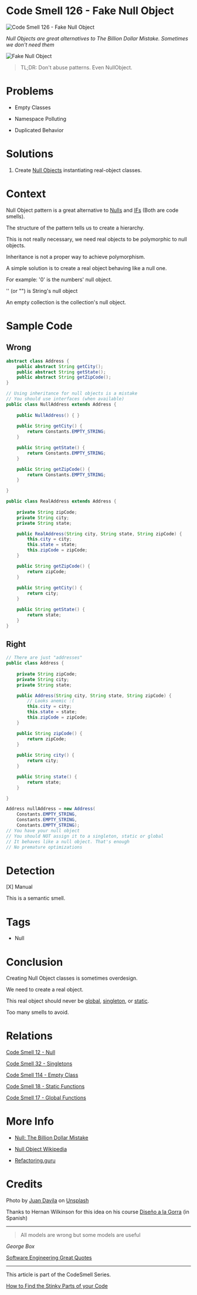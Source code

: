 # Code Smell 126 - Fake Null Object

![Code Smell 126 - Fake Null Object](Code%20Smell%20126%20-%20Fake%20Null%20Object.jpg)

*Null Objects are great alternatives to The Billion Dollar Mistake. Sometimes we don't need them*

![Fake Null Object](Code%20Smell%20126%20-%20Fake%20Null%20Object.jpg)

> TL;DR: Don't abuse patterns. Even NullObject.

# Problems

- Empty Classes

- Namespace Polluting

- Duplicated Behavior

# Solutions

1. Create [Null Objects](https://github.com/mcsee/Software-Design-Articles/tree/main/Articles/Theory/Null%20-%20The%20Billion%20Dollar%20Mistake/readme.md) instantiating real-object classes.

# Context

Null Object pattern is a great alternative to [Nulls](https://github.com/mcsee/Software-Design-Articles/tree/main/Articles/Code%20Smells/Code%20Smell%2012%20-%20Null/readme.md) and [IFs](https://github.com/mcsee/Software-Design-Articles/tree/main/Articles/Code%20Smells/Code%20Smell%2036%20-%20Switch%20case%20elseif%20else%20if%20statements/readme.md) (Both are code smells).

The structure of the pattern tells us to create a hierarchy.

This is not really necessary, we need real objects to be polymorphic to null objects.

Inheritance is not a proper way to achieve polymorphism.

A simple solution is to create a real object behaving like a null one.

For example: '0' is the numbers' null object.

'' (or "") is String's null object

An empty collection is the collection's null object.

# Sample Code

## Wrong

<!-- [Gist Url](https://gist.github.com/mcsee/36ff0b92d6365291ba000de230e3924e) -->

```java
abstract class Address {
	public abstract String getCity();
	public abstract String getState();
	public abstract String getZipCode();
}

// Using inheritance for null objects is a mistake
// You should use interfaces (when available)
public class NullAddress extends Address {
	
	public NullAddress() { }
	
	public String getCity() {
		return Constants.EMPTY_STRING;
	}

	public String getState() {
		return Constants.EMPTY_STRING;
	}

	public String getZipCode() {
		return Constants.EMPTY_STRING;
	}

}

public class RealAddress extends Address {
	
	private String zipCode;
	private String city;
	private String state;

	public RealAddress(String city, String state, String zipCode) {
		this.city = city;
		this.state = state;
		this.zipCode = zipCode;
	}

	public String getZipCode() {
		return zipCode;
	}
	
	public String getCity() {
		return city;
	}

	public String getState() {
		return state;
	}
}
```

## Right

<!-- [Gist Url](https://gist.github.com/mcsee/baa5c877b821b807ef9c691569a4174d) -->

```java
// There are just "addresses"
public class Address {
	
    private String zipCode;
    private String city;
    private String state;

    public Address(String city, String state, String zipCode) {
        // Looks anemic :(
        this.city = city;
        this.state = state;
        this.zipCode = zipCode;
    }

    public String zipCode() {
        return zipCode;
    }
	
    public String city() {
        return city;
    }

    public String state() {
        return state;
    }

}

Address nullAddress = new Address(
    Constants.EMPTY_STRING, 
    Constants.EMPTY_STRING, 
    Constants.EMPTY_STRING);
// You have your null object
// You should NOT assign it to a singleton, static or global
// It behaves like a null object. That's enough
// No premature optimizations
```

# Detection

[X] Manual

This is a semantic smell.

# Tags

- Null

# Conclusion

Creating Null Object classes is sometimes overdesign.

We need to create a real object.

This real object should never be [global](https://github.com/mcsee/Software-Design-Articles/tree/main/Articles/Code%20Smells/Code%20Smell%2017%20-%20Global%20Functions/readme.md), [singleton](https://github.com/mcsee/Software-Design-Articles/tree/main/Articles/Code%20Smells/Code%20Smell%2032%20-%20Singletons/readme.md), or [static](https://github.com/mcsee/Software-Design-Articles/tree/main/Articles/Code%20Smells/Code%20Smell%2018%20-%20Static%20Functions/readme.md).

Too many smells to avoid.

# Relations

[Code Smell 12 - Null](https://github.com/mcsee/Software-Design-Articles/tree/main/Articles/Code%20Smells/Code%20Smell%2012%20-%20Null/readme.md)

[Code Smell 32 - Singletons](https://github.com/mcsee/Software-Design-Articles/tree/main/Articles/Code%20Smells/Code%20Smell%2032%20-%20Singletons/readme.md)

[Code Smell 114 - Empty Class](https://github.com/mcsee/Software-Design-Articles/tree/main/Articles/Code%20Smells/Code%20Smell%20114%20-%20Empty%20Class/readme.md)

[Code Smell 18 - Static Functions](https://github.com/mcsee/Software-Design-Articles/tree/main/Articles/Code%20Smells/Code%20Smell%2018%20-%20Static%20Functions/readme.md)

[Code Smell 17 - Global Functions](https://github.com/mcsee/Software-Design-Articles/tree/main/Articles/Code%20Smells/Code%20Smell%2017%20-%20Global%20Functions/readme.md)

# More Info

- [Null: The Billion Dollar Mistake](https://github.com/mcsee/Software-Design-Articles/tree/main/Articles/Theory/Null%20-%20The%20Billion%20Dollar%20Mistake/readme.md)

- [Null Object Wikipedia](https://en.wikipedia.org/wiki/Null_object_pattern)

- [Refactoring.guru](https://refactoring.guru/es/introduce-null-object)

# Credits

Photo by [Juan Davila](https://unsplash.com/@juanster) on [Unsplash](https://unsplash.com/s/photos/void)
  
Thanks to Hernan Wilkinson for this idea on his course [Diseño a la Gorra](https://academia.10pines.com/disenio_a_la_gorra) (in Spanish)  

* * *

> All models are wrong but some models are useful

_George Box_
 
[Software Engineering Great Quotes](https://github.com/mcsee/Software-Design-Articles/tree/main/Articles/Quotes/Software%20Engineering%20Great%20Quotes/readme.md)

* * *

This article is part of the CodeSmell Series.

[How to Find the Stinky Parts of your Code](https://github.com/mcsee/Software-Design-Articles/tree/main/Articles/Code%20Smells/How%20to%20Find%20the%20Stinky%20parts%20of%20your%20Code/readme.md)